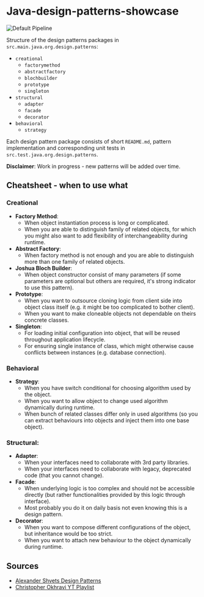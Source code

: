 # Java-design-patterns-showcase
![Default Pipeline](https://github.com/matthew01lokiet/Java-design-patterns-showcase/actions/workflows/pipeline.yml/badge.svg)

Structure of the design patterns packages in `src.main.java.org.design.patterns`:
- `creational`
    - `factorymethod`
    - `abstractfactory`
    - `blochbuilder`
    - `prototype`
    - `singleton`
- `structural`
    - `adapter`
    - `facade`
    - `decorator`
- `behavioral`
    - `strategy`

Each design pattern package consists of short `README.md`, pattern implementation and corresponding unit tests in `src.test.java.org.design.patterns`.

**Disclaimer**: Work in progress - new patterns will be added over time.

## Cheatsheet - when to use what
### Creational
- **Factory Method**:
    - When object instantiation process is long or complicated.
    - When you are able to distinguish family of related objects, for which you might also want to add flexibility of interchangeability during runtime.
- **Abstract Factory**:
    - When factory method is not enough and you are able to distinguish more than one family of related objects.
- **Joshua Bloch Builder**:
    - When object constructor consist of many parameters (if some parameters are optional but others are required, it's strong indicator to use this pattern).
- **Prototype**:
    - When you want to outsource cloning logic from client side into object class itself (e.g. it might be too complicated to bother client).
    - When you want to make cloneable objects not dependable on theirs concrete classes.
- **Singleton**:
    - For loading initial configuration into object, that will be reused throughout application lifecycle.
    - For ensuring single instance of class, which might otherwise cause conflicts between instances (e.g. database connection).
### Behavioral
- **Strategy**:
    - When you have switch conditional for choosing algorithm used by the object.
    - When you want to allow object to change used algorithm dynamically during runtime.
    - When bunch of related classes differ only in used algorithms (so you can extract behaviours into objects and inject them into one base object).
### Structural:
- **Adapter**:
    - When your interfaces need to collaborate with 3rd party libraries.
    - When your interfaces need to collaborate with legacy, deprecated code (that you cannot change).
- **Facade**:
    - When underlying logic is too complex and should not be accessible directly (but rather functionalities provided by this logic through interface).
    - Most probably you do it on daily basis not even knowing this is a design pattern.
- **Decorator**:
    - When you want to compose different configurations of the object, but inheritance would be too strict.
    - When you want to attach new behaviour to the object dynamically during runtime.

## Sources
- [Alexander Shvets Design Patterns](https://refactoring.guru/design-patterns/catalog)
- [Christopher Okhravi YT Playlist](https://www.youtube.com/watch?v=v9ejT8FO-7I&list=PLrhzvIcii6GNjpARdnO4ueTUAVR9eMBpc) 
